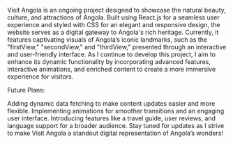Visit Angola is an ongoing project designed to showcase the natural beauty, culture, and attractions of Angola. Built using React.js for a seamless user experience and styled with CSS for an elegant and responsive design, the website serves as a digital gateway to Angola's rich heritage.
Currently, it features captivating visuals of Angola’s iconic landmarks, such as the "firstView," "secondView," and "thirdView," presented through an interactive and user-friendly interface. As I continue to develop this project, I aim to enhance its dynamic functionality by incorporating advanced features, interactive animations, and enriched content to create a more immersive experience for visitors.

Future Plans:

Adding dynamic data fetching to make content updates easier and more flexible.
Implementing animations for smoother transitions and an engaging user interface.
Introducing features like a travel guide, user reviews, and language support for a broader audience.
Stay tuned for updates as I strive to make Visit Angola a standout digital representation of Angola’s wonders!

